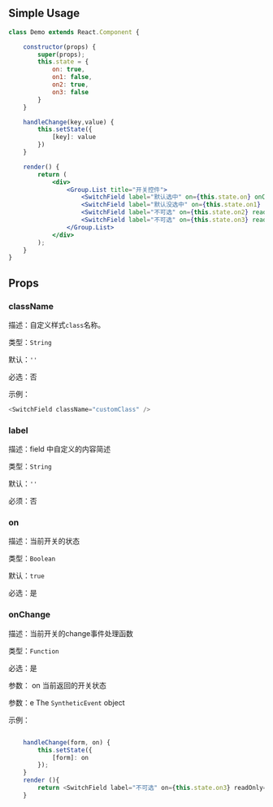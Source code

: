 
## Simple Usage

```jsx
class Demo extends React.Component {

    constructor(props) {
        super(props);
        this.state = {
            on: true,
            on1: false,
            on2: true,
            on3: false
        }
    }

    handleChange(key,value) {
        this.setState({
            [key]: value
        })
    }

    render() {
        return (
            <div>
                <Group.List title="开关控件">
                    <SwitchField label="默认选中" on={this.state.on} onChange={this.handleChange.bind(this,'on')}/>
                    <SwitchField label="默认没选中" on={this.state.on1} onChange={this.handleChange.bind(this,'on1')}/>
                    <SwitchField label="不可选" on={this.state.on2} readOnly={true} onChange={this.handleChange.bind(this,'on2')}/>
                    <SwitchField label="不可选" on={this.state.on3} readOnly={true} onChange={this.handleChange.bind(this,'on3')}/>
                </Group.List>
            </div>
        );
    }
}
```


## Props

### className

描述：自定义样式`class`名称。

类型：`String`

默认：`''`

必选：否

示例：

```js
<SwitchField className="customClass" />

```

### label

描述：field 中自定义的内容简述

类型：`String`

默认：`''`

必须：否


### on

描述：当前开关的状态

类型：`Boolean`

默认：`true`

必选：是


### onChange

描述：当前开关的change事件处理函数

类型：`Function`

必选：是

参数： on 当前返回的开关状态

参数：e  The `SyntheticEvent` object

示例：

```js

    handleChange(form, on) {
        this.setState({
            [form]: on
        });
    }
    render (){
        return <SwitchField label="不可选" on={this.state.on3} readOnly={true} onChange={this.handleChange.bind(this,'on3')}/>
    }

```
